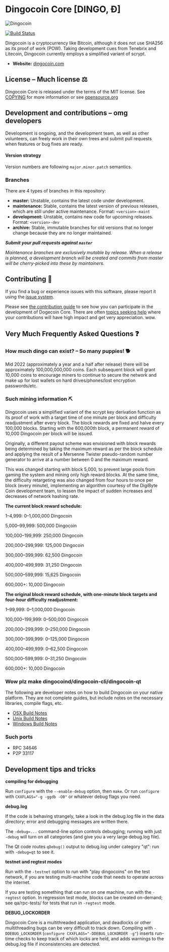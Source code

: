 # Dingocoin Core [DINGO, Ð]

![Dingocoin](https://dingocoin.com/img/logos/dingocoin/logo/dingo_coin256.png)

[![Build Status](https://travis-ci.com/dingocoin/dingocoin.svg?branch=master)](https://travis-ci.com/dingocoin/dingocoin)

Dingocoin is a cryptocurrency like Bitcoin, although it does not use SHA256 as
its proof of work (POW). Taking development cues from Tenebrix and Litecoin,
Dingocoin currently employs a simplified variant of scrypt.
- **Website:** [dingocoin.com](https://dingocoin.com)

## License – Much license ⚖️
Dingocoin Core is released under the terms of the MIT license. See
[COPYING](COPYING) for more information or see
[opensource.org](https://opensource.org/licenses/MIT)

## Development and contributions – omg developers
Development is ongoing, and the development team, as well as other volunteers,
can freely work in their own trees and submit pull requests when features or
bug fixes are ready.

#### Version strategy
Version numbers are following ```major.minor.patch``` semantics.

### Branches
There are 4 types of branches in this repository:

- **master:** Unstable, contains the latest code under development.
- **maintenance:** Stable, contains the latest version of previous releases,
  which are still under active maintenance. Format: ```<version>-maint```
- **development:** Unstable, contains new code for upcoming releases. Format: ```<version>-dev```
- **archive:** Stable, immutable branches for old versions that no longer change
  because they are no longer maintained.

***Submit your pull requests against `master`***

*Maintenance branches are exclusively mutable by release. When a release is*
*planned, a development branch will be created and commits from master will*
*be cherry-picked into these by maintainers.*

## Contributing 🤝

If you find a bug or experience issues with this software, please report it
using the [issue system](https://github.com/dogecoin/dogecoin/issues/new?assignees=&labels=bug&template=bug_report.md&title=%5Bbug%5D+).

Please see [the contribution guide](CONTRIBUTING.md) to see how you can
participate in the development of Dogecoin Core. There are often
[topics seeking help](https://github.com/dogecoin/dogecoin/labels/help%20wanted)
where your contributions will have high impact and get very appreciation. wow.

## Very Much Frequently Asked Questions ❓

### How much dingo can exist? – So many puppies! 🐕
Mid 2022 (approximately a year and a half after release) there will be
approximately 100,000,000,000 coins.
Each subsequent block will grant 10,000 coins to encourage miners to continue to
secure the network and make up for lost wallets on hard drives/phones/lost
encryption passwords/etc.


### Such mining information ⛏

Dingocoin uses a simplified variant of the scrypt key derivation function as its
proof of work with a target time of one minute per block and difficulty
readjustment after every block. The block rewards are fixed and halve every
100,000 blocks. Starting with the 600,000th block, a permanent reward of
10,000 Dingocoin per block will be issued.  

Originally, a different payout scheme was envisioned with block rewards being
determined by taking the maximum reward as per the block schedule and applying
the result of a Mersenne Twister pseudo-random number generator to arrive at a
number between 0 and the maximum reward.

This was changed starting with block 5,000, to prevent large pools from gaming
the system and mining only high reward blocks. At the same time, the difficulty
retargeting was also changed from four hours to once per block (every minute),
implementing an algorithm courtesy of the DigiByte Coin development team, to
lessen the impact of sudden increases and decreases of network hashing rate.

**The current block reward schedule:**

1–4,999: 0–1,000,000 Dingocoin

5,000–99,999: 500,000 Dingocoin

100,000–199,999: 250,000 Dingocoin

200,000–299,999: 125,000 Dingocoin

300,000–399,999: 62,500 Dingocoin

400,000–499,999: 31,250 Dingocoin

500,000–599,999: 15,625 Dingocoin

600,000+: 10,000 Dingocoin

**The original block reward schedule, with one-minute block targets and four-hour difficulty readjustment:**

1–99,999: 0–1,000,000 Dingocoin

100,000–199,999: 0–500,000 Dingocoin

200,000–299,999: 0–250,000 Dingocoin

300,000–399,999: 0–125,000 Dingocoin

400,000–499,999: 0–62,500 Dingocoin

500,000–599,999: 0–31,250 Dingocoin

600,000+: 10,000 Dingocoin

### Wow plz make dingocoind/dingocoin-cli/dingocoin-qt

  The following are developer notes on how to build Dingocoin on your native platform. They are not complete guides, but include notes on the necessary libraries, compile flags, etc.

  - [OSX Build Notes](doc/build-osx.md)
  - [Unix Build Notes](doc/build-unix.md)
  - [Windows Build Notes](doc/build-windows.md)

### Such ports

- RPC 34646
- P2P 33117

## Development tips and tricks

**compiling for debugging**

Run `configure` with the `--enable-debug` option, then `make`. Or run `configure` with
`CXXFLAGS="-g -ggdb -O0"` or whatever debug flags you need.

**debug.log**

If the code is behaving strangely, take a look in the debug.log file in the data directory;
error and debugging messages are written there.

The `-debug=...` command-line option controls debugging; running with just `-debug` will turn
on all categories (and give you a very large debug.log file).

The Qt code routes `qDebug()` output to debug.log under category "qt": run with `-debug=qt`
to see it.

**testnet and regtest modes**

Run with the `-testnet` option to run with "play dingocoins" on the test network, if you
are testing multi-machine code that needs to operate across the internet.

If you are testing something that can run on one machine, run with the `-regtest` option.
In regression test mode, blocks can be created on-demand; see qa/rpc-tests/ for tests
that run in `-regtest` mode.

**DEBUG_LOCKORDER**

Dingocoin Core is a multithreaded application, and deadlocks or other multithreading bugs
can be very difficult to track down. Compiling with `-DDEBUG_LOCKORDER` (`configure
CXXFLAGS="-DDEBUG_LOCKORDER -g"`) inserts run-time checks to keep track of which locks
are held, and adds warnings to the debug.log file if inconsistencies are detected.
